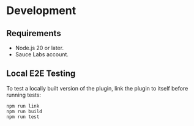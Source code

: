 # Development

## Requirements

- Node.js 20 or later.
- Sauce Labs account.

## Local E2E Testing

To test a locally built version of the plugin, link the plugin to itself before
running tests:

```shell
npm run link
npm run build
npm run test
```
